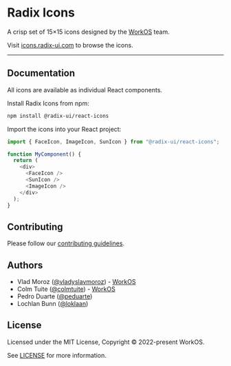 # Radix Icons

A crisp set of 15×15 icons designed by the [WorkOS](https://workos.com) team.

Visit [icons.radix-ui.com](https://icons.radix-ui.com) to browse the icons.

---

## Documentation

All icons are available as individual React components.

Install Radix Icons from npm:

```bash
npm install @radix-ui/react-icons
```

Import the icons into your React project:

```js
import { FaceIcon, ImageIcon, SunIcon } from "@radix-ui/react-icons";

function MyComponent() {
  return (
    <div>
      <FaceIcon />
      <SunIcon />
      <ImageIcon />
    </div>
  );
}
```

## Contributing

Please follow our [contributing guidelines](./CONTRIBUTING.md).

## Authors

- Vlad Moroz ([@vladyslavmoroz](https://twitter.com/vladyslavmoroz)) - [WorkOS](https://workos.com)
- Colm Tuite ([@colmtuite](https://twitter.com/colmtuite)) - [WorkOS](https://workos.com)
- Pedro Duarte ([@peduarte](https://twitter.com/peduarte))
- Lochlan Bunn ([@loklaan](https://twitter.com/loklaan))

## License

Licensed under the MIT License, Copyright © 2022-present WorkOS.

See [LICENSE](./LICENSE.md) for more information.
